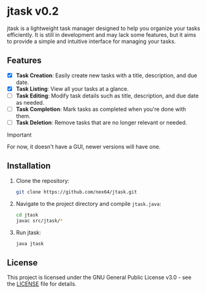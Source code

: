 # jtask v0.2

jtask is a lightweight task manager designed to help you organize your tasks efficiently. It is still in development and may lack some features, but it aims to provide a simple and intuitive interface for managing your tasks.


## Features

- [X] **Task Creation**: Easily create new tasks with a title, description, and due date.
- [X] **Task Listing**: View all your tasks at a glance.
- [ ] **Task Editing**: Modify task details such as title, description, and due date as needed.
- [ ] **Task Completion**: Mark tasks as completed when you're done with them.
- [ ] **Task Deletion**: Remove tasks that are no longer relevant or needed.

> [!IMPORTANT]
> For now, it doesn't have a GUI, newer versions will have one.

## Installation

1. Clone the repository:

   ```bash
   git clone https://github.com/nex64/jtask.git
   ```
   
2. Navigate to the project directory and compile `jtask.java`:

   ```bash
   cd jtask
   javac src/jtask/*
   ```

3. Run jtask:

   ```bash
   java jtask
   ```

## License

This project is licensed under the GNU General Public License v3.0 - see the [LICENSE](LICENSE) file for details.

   
